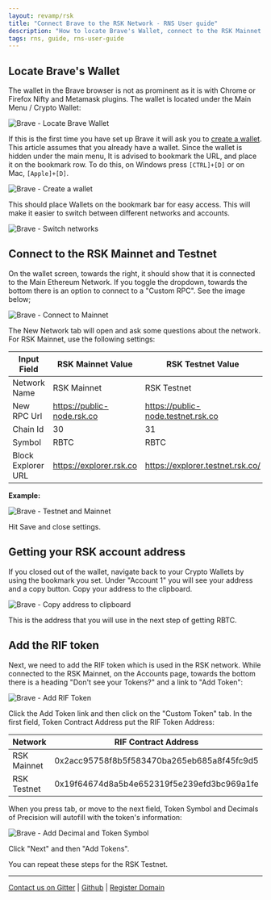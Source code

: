 ```yaml
---
layout: revamp/rsk
title: "Connect Brave to the RSK Network - RNS User guide"
description: "How to locate Brave's Wallet, connect to the RSK Mainnet and Testnet, get your RSK account address, add the RIF token"
tags: rns, guide, rns-user-guide
---
```


## Locate Brave's Wallet

The wallet in the Brave browser is not as prominent as it is with Chrome or Firefox Nifty and Metamask plugins. The wallet is located under the Main Menu / Crypto Wallet:

![Brave - Locate Brave Wallet](/rif/rns/guide/images/brave-locate-brave-wallet.jpg)


If this is the first time you have set up Brave it will ask you to [create a wallet](https://brave.com/funding-your-brave-wallet/). This article assumes that you already have a wallet. Since the wallet is hidden under the main menu, It is advised to bookmark the URL, and place it on the bookmark row. To do this, on Windows press `[CTRL]+[D]` or on Mac, `[Apple]+[D]`.

![Brave - Create a wallet](/rif/rns/guide/images/brave-create-a-wallet.jpg)


This should place Wallets on the bookmark bar for easy access. This will make it easier to switch between different networks and accounts.

![Brave - Switch networks](/rif/rns/guide/images/brave-switch-networks.jpg)


## Connect to the RSK Mainnet and Testnet

On the wallet screen, towards the right, it should show that it is connected to the Main Ethereum Network. If you toggle the dropdown, towards the bottom there is an option to connect to a "Custom RPC". See the image below;

![Brave - Connect to Mainnet](/rif/rns/guide/images/brave-connect-to-mainnet.jpg)


The New Network tab will open and ask some questions about the network. For RSK Mainnet, use the following settings:

| Input Field | RSK Mainnet Value | RSK Testnet Value |
| -- | -- | -- |
| Network Name | RSK Mainnet | RSK Testnet |
| New RPC Url | https://public-node.rsk.co | https://public-node.testnet.rsk.co |
| Chain Id | 30 | 31 |
| Symbol | RBTC | RBTC |
| Block Explorer URL | https://explorer.rsk.co | https://explorer.testnet.rsk.co/

**Example:**

![Brave - Testnet and Mainnet](/rif/rns/guide/images/brave-testnet-and-mainnet.jpg)

Hit Save and close settings. 

## Getting your RSK account address

If you closed out of the wallet, navigate back to your Crypto Wallets by using the bookmark you set. Under "Account 1" you will see your address and a copy button. Copy your address to the clipboard.

![Brave - Copy address to clipboard](/rif/rns/guide/images/brave-copy-address-to-clipboard.jpg)

This is the address that you will use in the next step of getting RBTC.

## Add the RIF token

Next, we need to add the RIF token which is used in the RSK network. While connected to the RSK Mainnet, on the Accounts page, towards the bottom there is a heading "Don't see your Tokens?" and a link to "Add Token":

![Brave - Add RIF Token](/rif/rns/guide/images/brave-add-rif-token.png)


Click the Add Token link and then click on the "Custom Token" tab. In the first field, Token Contract Address put the RIF Token Address:

| Network | RIF Contract Address |
| -- | -- |
| RSK Mainnet | 0x2acc95758f8b5f583470ba265eb685a8f45fc9d5 |
| RSK Testnet | 0x19f64674d8a5b4e652319f5e239efd3bc969a1fe |

When you press tab, or move to the next field, Token Symbol and Decimals of Precision will autofill with the token's information:

![Brave - Add Decimal and Token Symbol](/rif/rns/guide/images/brave-add-decimal-and-token-symbol.jpg)


Click "Next" and then "Add Tokens".

You can repeat these steps for the RSK Testnet.

----

[Contact us on Gitter](https://gitter.im/rsksmart/rif-name-service) |
[Github](https://github.com/rnsdomains) |
[Register Domain](https://manager.rns.rifos.org/search)
